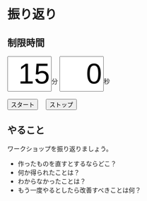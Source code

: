 # 振り返り

## 制限時間

<form name="timer">
  <input type="text" maxlength="2" value="15" style="font-size:48pt;width:100px;text-align:right">分
  <input type="text" maxlength="2" value="0" style="font-size:48pt;width:100px;text-align:right">秒
  <br><br>
  <input type="button" value="スタート" onclick="cntStart()">　
  <input type="button" value="ストップ" onclick="cntStop()">
</form>

## やること

ワークショップを振り返りましょう。

* 作ったものを直すとするならどこ？
* 何か得られたことは？
* わからなかったことは？
* もう一度やるとしたら改善すべきことは何？

<script type="text/javascript" src="/js/timer.js"></script>
